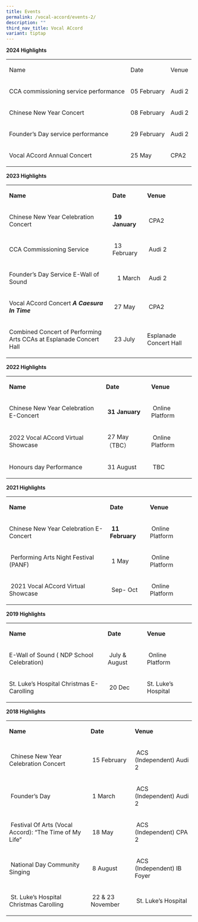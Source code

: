 ```yaml
---
title: Events
permalink: /vocal-accord/events-2/
description: ""
third_nav_title: Vocal ACcord
variant: tiptap
---
```

<p><strong>2024 Highlights</strong>
</p>
<table>
<tbody>
<tr>
<td rowspan="1" colspan="1">
<p>Name</p>
</td>
<td rowspan="1" colspan="1">
<p>Date</p>
</td>
<td rowspan="1" colspan="1">
<p>Venue</p>
</td>
</tr>
<tr>
<td rowspan="1" colspan="1">
<p>CCA commissioning service performance</p>
</td>
<td rowspan="1" colspan="1">
<p>05 February</p>
</td>
<td rowspan="1" colspan="1">
<p>Audi 2</p>
</td>
</tr>
<tr>
<td rowspan="1" colspan="1">
<p>Chinese New Year Concert</p>
</td>
<td rowspan="1" colspan="1">
<p>08 February</p>
</td>
<td rowspan="1" colspan="1">
<p>Audi 2</p>
</td>
</tr>
<tr>
<td rowspan="1" colspan="1">
<p>Founder’s Day service performance</p>
</td>
<td rowspan="1" colspan="1">
<p>29 February</p>
</td>
<td rowspan="1" colspan="1">
<p>Audi 2</p>
</td>
</tr>
<tr>
<td rowspan="1" colspan="1">
<p>Vocal ACcord Annual Concert</p>
</td>
<td rowspan="1" colspan="1">
<p>25 May</p>
</td>
<td rowspan="1" colspan="1">
<p>CPA2</p>
</td>
</tr>
</tbody>
</table>
<p></p>
<p><strong>2023 Highlights</strong>&nbsp;</p>
<table>
<tbody>
<tr>
<td rowspan="1" colspan="1">
<p><strong>Name</strong>
</p>
</td>
<td rowspan="1" colspan="1">
<p><strong>Date</strong>
</p>
</td>
<td rowspan="1" colspan="1">
<p><strong>Venue</strong>
</p>
</td>
</tr>
<tr>
<td rowspan="1" colspan="1">
<p>Chinese New Year Celebration Concert</p>
</td>
<td rowspan="1" colspan="1">
<p><strong>&nbsp;19 January<br></strong>
</p>
</td>
<td rowspan="1" colspan="1">
<p>&nbsp;CPA2</p>
</td>
</tr>
<tr>
<td rowspan="1" colspan="1">
<p>CCA Commissioning Service</p>
</td>
<td rowspan="1" colspan="1">
<p>&nbsp;13 February</p>
</td>
<td rowspan="1" colspan="1">
<p>&nbsp;Audi 2</p>
</td>
</tr>
<tr>
<td rowspan="1" colspan="1">
<p>Founder’s Day Service E-Wall of Sound</p>
</td>
<td rowspan="1" colspan="1">
<p>&nbsp; &nbsp;1 March</p>
</td>
<td rowspan="1" colspan="1">
<p>&nbsp;Audi 2</p>
</td>
</tr>
<tr>
<td rowspan="1" colspan="1">
<p>Vocal ACcord Concert <strong><em>A Caesura In Time</em></strong>
</p>
</td>
<td rowspan="1" colspan="1">
<p>&nbsp;27 May</p>
</td>
<td rowspan="1" colspan="1">
<p>&nbsp;CPA2</p>
</td>
</tr>
<tr>
<td rowspan="1" colspan="1">
<p>Combined Concert of Performing Arts CCAs at Esplanade Concert Hall</p>
</td>
<td rowspan="1" colspan="1">
<p>&nbsp;23 July</p>
</td>
<td rowspan="1" colspan="1">
<p>Esplanade Concert Hall</p>
</td>
</tr>
</tbody>
</table>
<p><strong>2022 Highlights</strong>
</p>
<table>
<tbody>
<tr>
<td rowspan="1" colspan="1">
<p><strong>Name</strong>
</p>
</td>
<td rowspan="1" colspan="1">
<p><strong>Date</strong>
</p>
</td>
<td rowspan="1" colspan="1">
<p><strong>Venue</strong>
</p>
</td>
</tr>
<tr>
<td rowspan="1" colspan="1">
<p>Chinese New Year Celebration E-Concert</p>
</td>
<td rowspan="1" colspan="1">
<p><strong>&nbsp;31 January<br></strong>
</p>
</td>
<td rowspan="1" colspan="1">
<p>&nbsp;Online Platform</p>
</td>
</tr>
<tr>
<td rowspan="1" colspan="1">
<p>2022 Vocal ACcord Virtual Showcase</p>
</td>
<td rowspan="1" colspan="1">
<p>&nbsp;27 May（TBC）</p>
</td>
<td rowspan="1" colspan="1">
<p>&nbsp;Online Platform</p>
</td>
</tr>
<tr>
<td rowspan="1" colspan="1">
<p>Honours day Performance</p>
</td>
<td rowspan="1" colspan="1">
<p>&nbsp;31 August</p>
</td>
<td rowspan="1" colspan="1">
<p>&nbsp;TBC</p>
</td>
</tr>
</tbody>
</table>
<p><strong>2021 Highlights</strong>
</p>
<table>
<tbody>
<tr>
<td rowspan="1" colspan="1">
<p><strong>Name</strong>
</p>
</td>
<td rowspan="1" colspan="1">
<p><strong>Date</strong>
</p>
</td>
<td rowspan="1" colspan="1">
<p><strong>Venue</strong>
</p>
</td>
</tr>
<tr>
<td rowspan="1" colspan="1">
<p>Chinese New Year Celebration E-Concert</p>
</td>
<td rowspan="1" colspan="1">
<p><strong>&nbsp;11 February<br></strong>
</p>
</td>
<td rowspan="1" colspan="1">
<p>&nbsp;Online Platform</p>
</td>
</tr>
<tr>
<td rowspan="1" colspan="1">
<p>&nbsp;Performing Arts Night Festival (PANF)</p>
</td>
<td rowspan="1" colspan="1">
<p>&nbsp;1 May</p>
</td>
<td rowspan="1" colspan="1">
<p>&nbsp;Online Platform</p>
</td>
</tr>
<tr>
<td rowspan="1" colspan="1">
<p>&nbsp;2021 Vocal ACcord Virtual Showcase</p>
</td>
<td rowspan="1" colspan="1">
<p>&nbsp;Sep- Oct</p>
</td>
<td rowspan="1" colspan="1">
<p>&nbsp;Online Platform</p>
</td>
</tr>
</tbody>
</table>
<p><strong>2019 Highlights</strong>
</p>
<table>
<tbody>
<tr>
<td rowspan="1" colspan="1">
<p><strong>Name</strong>
</p>
</td>
<td rowspan="1" colspan="1">
<p><strong>Date</strong>
</p>
</td>
<td rowspan="1" colspan="1">
<p><strong>Venue</strong>
</p>
</td>
</tr>
<tr>
<td rowspan="1" colspan="1">
<p>E-Wall of Sound ( NDP School Celebration)</p>
</td>
<td rowspan="1" colspan="1">
<p>&nbsp;July &amp; August<strong><br></strong>
</p>
</td>
<td rowspan="1" colspan="1">
<p>&nbsp;Online Platform</p>
</td>
</tr>
<tr>
<td rowspan="1" colspan="1">
<p>St. Luke’s Hospital Christmas E-Carolling</p>
</td>
<td rowspan="1" colspan="1">
<p>&nbsp;20 Dec</p>
</td>
<td rowspan="1" colspan="1">
<p>St. Luke’s Hospital</p>
</td>
</tr>
</tbody>
</table>
<p><strong>2018 Highlights</strong>
</p>
<table>
<tbody>
<tr>
<td rowspan="1" colspan="1">
<p><strong>Name</strong>
</p>
</td>
<td rowspan="1" colspan="1">
<p><strong>Date</strong>
</p>
</td>
<td rowspan="1" colspan="1">
<p><strong>Venue</strong>
</p>
</td>
</tr>
<tr>
<td rowspan="1" colspan="1">
<p>&nbsp;Chinese New Year Celebration Concert</p>
</td>
<td rowspan="1" colspan="1">
<p>&nbsp;15 February</p>
</td>
<td rowspan="1" colspan="1">
<p>&nbsp;ACS (Independent) Audi 2</p>
</td>
</tr>
<tr>
<td rowspan="1" colspan="1">
<p>&nbsp;Founder’s Day</p>
</td>
<td rowspan="1" colspan="1">
<p>&nbsp;1 March</p>
</td>
<td rowspan="1" colspan="1">
<p>&nbsp;ACS (Independent) Audi 2</p>
</td>
</tr>
<tr>
<td rowspan="1" colspan="1">
<p>&nbsp;Festival Of Arts (Vocal Accord): “The Time of My Life”</p>
</td>
<td rowspan="1" colspan="1">
<p>&nbsp;18 May</p>
</td>
<td rowspan="1" colspan="1">
<p>&nbsp;ACS (Independent) CPA 2</p>
</td>
</tr>
<tr>
<td rowspan="1" colspan="1">
<p>&nbsp;National Day Community Singing</p>
</td>
<td rowspan="1" colspan="1">
<p>&nbsp;8 August</p>
</td>
<td rowspan="1" colspan="1">
<p>&nbsp;ACS (Independent) IB Foyer</p>
</td>
</tr>
<tr>
<td rowspan="1" colspan="1">
<p>&nbsp;St. Luke’s Hospital Christmas Carolling</p>
</td>
<td rowspan="1" colspan="1">
<p>&nbsp;22 &amp; 23 November</p>
</td>
<td rowspan="1" colspan="1">
<p>&nbsp;St. Luke’s Hospital</p>
</td>
</tr>
</tbody>
</table>
<p></p>